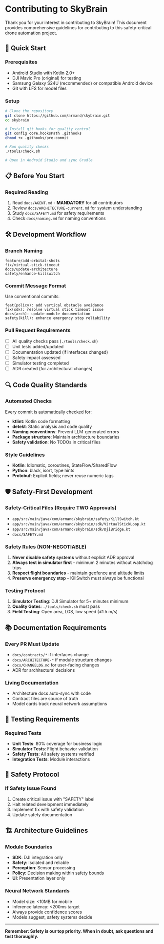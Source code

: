 # Contributing to SkyBrain

Thank you for your interest in contributing to SkyBrain! This document provides comprehensive guidelines for contributing to this safety-critical drone automation project.

## 🚀 Quick Start

### Prerequisites
- Android Studio with Kotlin 2.0+
- DJI Mavic Pro (original) for testing
- Samsung Galaxy S24U (recommended) or compatible Android device
- Git with LFS for model files

### Setup
```bash
# Clone the repository
git clone https://github.com/armand/skybrain.git
cd skybrain

# Install git hooks for quality control
git config core.hooksPath .githooks
chmod +x .githooks/pre-commit

# Run quality checks
./tools/check.sh

# Open in Android Studio and sync Gradle
```

## 📋 Before You Start

### Required Reading
1. Read `docs/AGENT.md` - **MANDATORY** for all contributors
2. Review `docs/ARCHITECTURE-current.md` for system understanding
3. Study `docs/SAFETY.md` for safety requirements
4. Check `docs/naming.md` for naming conventions

## 🛠️ Development Workflow

### Branch Naming
```
feature/add-orbital-shots
fix/virtual-stick-timeout
docs/update-architecture
safety/enhance-killswitch
```

### Commit Message Format
Use conventional commits:
```
feat(policy): add vertical obstacle avoidance
fix(sdk): resolve virtual stick timeout issue
docs(arch): update module documentation
safety(kill): enhance emergency stop reliability
```

### Pull Request Requirements
- [ ] All quality checks pass (`./tools/check.sh`)
- [ ] Unit tests added/updated
- [ ] Documentation updated (if interfaces changed)
- [ ] Safety impact assessed
- [ ] Simulator testing completed
- [ ] ADR created (for architectural changes)

## 🔍 Code Quality Standards

### Automated Checks
Every commit is automatically checked for:
- **ktlint**: Kotlin code formatting
- **detekt**: Static analysis and code quality
- **Naming conventions**: Prevent LLM-generated errors
- **Package structure**: Maintain architecture boundaries
- **Safety validation**: No TODOs in critical files

### Style Guidelines
- **Kotlin**: Idiomatic, coroutines, StateFlow/SharedFlow
- **Python**: black, isort, type hints
- **Protobuf**: Explicit fields; never reuse numeric tags

## 🛡️ Safety-First Development

### Safety-Critical Files (Require TWO Approvals)
- `app/src/main/java/com/armand/skybrain/safety/KillSwitch.kt`
- `app/src/main/java/com/armand/skybrain/sdk/VirtualStickLoop.kt`
- `app/src/main/java/com/armand/skybrain/sdk/DjiBridge.kt`
- `docs/SAFETY.md`

### Safety Rules (NON-NEGOTIABLE)
1. **Never disable safety systems** without explicit ADR approval
2. **Always test in simulator first** - minimum 2 minutes without watchdog trips
3. **Respect flight boundaries** - maintain geofence and altitude limits
4. **Preserve emergency stop** - KillSwitch must always be functional

### Testing Protocol
1. **Simulator Testing**: DJI Simulator for 5+ minutes minimum
2. **Quality Gates**: `./tools/check.sh` must pass
3. **Field Testing**: Open area, LOS, low speed (≤1.5 m/s)

## 📚 Documentation Requirements

### Every PR Must Update
- `docs/contracts/*` if interfaces change
- `docs/ARCHITECTURE-*` if module structure changes
- `docs/CHANGELOG.md` for user-facing changes
- ADR for architectural decisions

### Living Documentation
- Architecture docs auto-sync with code
- Contract files are source of truth
- Model cards track neural network assumptions

## 🧪 Testing Requirements

### Required Tests
- **Unit Tests**: 80% coverage for business logic
- **Simulator Tests**: Flight behavior validation
- **Safety Tests**: All safety systems verified
- **Integration Tests**: Module interactions

## 🚨 Safety Protocol

### If Safety Issue Found
1. Create critical issue with "SAFETY" label
2. Halt related development immediately
3. Implement fix with safety validation
4. Update safety documentation

## 🏗️ Architecture Guidelines

### Module Boundaries
- **SDK**: DJI integration only
- **Safety**: Isolated and reliable
- **Perception**: Sensor processing
- **Policy**: Decision making within safety bounds
- **UI**: Presentation layer only

### Neural Network Standards
- Model size: <10MB for mobile
- Inference latency: <200ms target
- Always provide confidence scores
- Models suggest, safety systems decide

---

**Remember: Safety is our top priority. When in doubt, ask questions and test thoroughly.**
